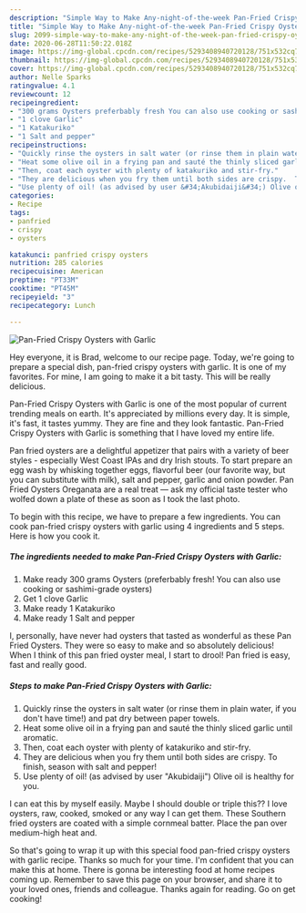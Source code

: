 ```yaml
---
description: "Simple Way to Make Any-night-of-the-week Pan-Fried Crispy Oysters with Garlic"
title: "Simple Way to Make Any-night-of-the-week Pan-Fried Crispy Oysters with Garlic"
slug: 2099-simple-way-to-make-any-night-of-the-week-pan-fried-crispy-oysters-with-garlic
date: 2020-06-28T11:50:22.018Z
image: https://img-global.cpcdn.com/recipes/5293408940720128/751x532cq70/pan-fried-crispy-oysters-with-garlic-recipe-main-photo.jpg
thumbnail: https://img-global.cpcdn.com/recipes/5293408940720128/751x532cq70/pan-fried-crispy-oysters-with-garlic-recipe-main-photo.jpg
cover: https://img-global.cpcdn.com/recipes/5293408940720128/751x532cq70/pan-fried-crispy-oysters-with-garlic-recipe-main-photo.jpg
author: Nelle Sparks
ratingvalue: 4.1
reviewcount: 12
recipeingredient:
- "300 grams Oysters preferbably fresh You can also use cooking or sashimigrade oysters"
- "1 clove Garlic"
- "1 Katakuriko"
- "1 Salt and pepper"
recipeinstructions:
- "Quickly rinse the oysters in salt water (or rinse them in plain water, if you don&#39;t have time!) and pat dry between paper towels."
- "Heat some olive oil in a frying pan and sauté the thinly sliced garlic until aromatic."
- "Then, coat each oyster with plenty of katakuriko and stir-fry."
- "They are delicious when you fry them until both sides are crispy.  To finish, season with salt and pepper!"
- "Use plenty of oil! (as advised by user &#34;Akubidaiji&#34;) Olive oil is healthy for you."
categories:
- Recipe
tags:
- panfried
- crispy
- oysters

katakunci: panfried crispy oysters 
nutrition: 285 calories
recipecuisine: American
preptime: "PT33M"
cooktime: "PT45M"
recipeyield: "3"
recipecategory: Lunch

---
```



![Pan-Fried Crispy Oysters with Garlic](https://img-global.cpcdn.com/recipes/5293408940720128/751x532cq70/pan-fried-crispy-oysters-with-garlic-recipe-main-photo.jpg)

Hey everyone, it is Brad, welcome to our recipe page. Today, we're going to prepare a special dish, pan-fried crispy oysters with garlic. It is one of my favorites. For mine, I am going to make it a bit tasty. This will be really delicious.

Pan-Fried Crispy Oysters with Garlic is one of the most popular of current trending meals on earth. It's appreciated by millions every day. It is simple, it's fast, it tastes yummy. They are fine and they look fantastic. Pan-Fried Crispy Oysters with Garlic is something that I have loved my entire life.

Pan fried oysters are a delightful appetizer that pairs with a variety of beer styles - especially West Coast IPAs and dry Irish stouts. To start prepare an egg wash by whisking together eggs, flavorful beer (our favorite way, but you can substitute with milk), salt and pepper, garlic and onion powder. Pan Fried Oysters Oreganata are a real treat — ask my official taste tester who wolfed down a plate of these as soon as I took the last photo.


To begin with this recipe, we have to prepare a few ingredients. You can cook pan-fried crispy oysters with garlic using 4 ingredients and 5 steps. Here is how you cook it.

<!--inarticleads1-->

##### The ingredients needed to make Pan-Fried Crispy Oysters with Garlic:

1. Make ready 300 grams Oysters (preferbably fresh! You can also use cooking or sashimi-grade oysters)
1. Get 1 clove Garlic
1. Make ready 1 Katakuriko
1. Make ready 1 Salt and pepper


I, personally, have never had oysters that tasted as wonderful as these Pan Fried Oysters. They were so easy to make and so absolutely delicious! When I think of this pan fried oyster meal, I start to drool! Pan fried is easy, fast and really good. 

<!--inarticleads2-->

##### Steps to make Pan-Fried Crispy Oysters with Garlic:

1. Quickly rinse the oysters in salt water (or rinse them in plain water, if you don&#39;t have time!) and pat dry between paper towels.
1. Heat some olive oil in a frying pan and sauté the thinly sliced garlic until aromatic.
1. Then, coat each oyster with plenty of katakuriko and stir-fry.
1. They are delicious when you fry them until both sides are crispy.  To finish, season with salt and pepper!
1. Use plenty of oil! (as advised by user &#34;Akubidaiji&#34;) Olive oil is healthy for you.


I can eat this by myself easily. Maybe I should double or triple this?? I love oysters, raw, cooked, smoked or any way I can get them. These Southern fried oysters are coated with a simple cornmeal batter. Place the pan over medium-high heat and. 

So that's going to wrap it up with this special food pan-fried crispy oysters with garlic recipe. Thanks so much for your time. I'm confident that you can make this at home. There is gonna be interesting food at home recipes coming up. Remember to save this page on your browser, and share it to your loved ones, friends and colleague. Thanks again for reading. Go on get cooking!
